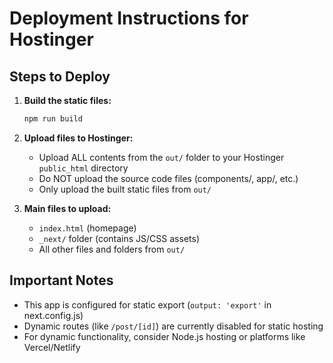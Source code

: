 # Deployment Instructions for Hostinger

## Steps to Deploy

1. **Build the static files:**
   ```bash
   npm run build
   ```

2. **Upload files to Hostinger:**
   - Upload ALL contents from the `out/` folder to your Hostinger `public_html` directory
   - Do NOT upload the source code files (components/, app/, etc.)
   - Only upload the built static files from `out/`

3. **Main files to upload:**
   - `index.html` (homepage)
   - `_next/` folder (contains JS/CSS assets)
   - All other files and folders from `out/`

## Important Notes

- This app is configured for static export (`output: 'export'` in next.config.js)
- Dynamic routes (like `/post/[id]`) are currently disabled for static hosting
- For dynamic functionality, consider Node.js hosting or platforms like Vercel/Netlify